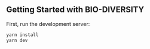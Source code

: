 
## Getting Started with BIO-DIVERSITY

First, run the development server:

```bash
yarn install
yarn dev
```

